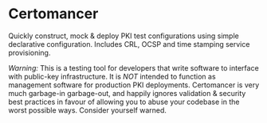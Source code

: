 # Certomancer

Quickly construct, mock & deploy PKI test configurations using simple declarative configuration. Includes CRL, OCSP and time stamping service provisioning.



*Warning:*  This is a testing tool for developers that write software to interface with public-key infrastructure. It is *NOT* intended to function as management software for production PKI deployments. Certomancer is very much garbage-in garbage-out, and happily ignores validation & security best practices in favour of allowing you to abuse your codebase in the worst possible ways. Consider yourself warned.
